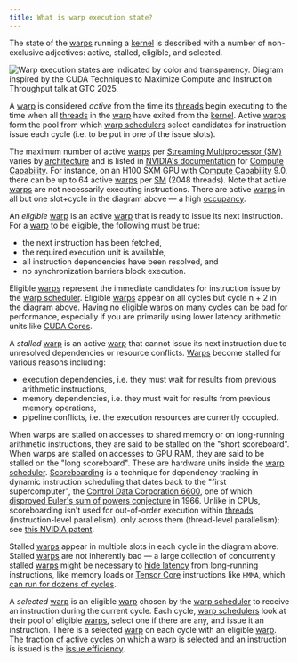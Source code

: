 ```yaml
---
title: What is warp execution state?
---
```


The state of the [warps](/gpu-glossary/device-software/warp) running a [kernel](/gpu-glossary/device-software/kernel) is described with a number of non-exclusive adjectives: active, stalled, eligible, and selected.

![Warp execution states are indicated by color and transparency. Diagram inspired by the [CUDA Techniques to Maximize Compute and Instruction Throughput](https://www.nvidia.com/en-us/on-demand/session/gtc25-s72685/) talk at GTC 2025.](GPU%20Performance%20Glossary%202251e7f1694980bd93e4f67a75c6e489/terminal-cycles(2).png)

A [warp](/gpu-glossary/device-software/warp) is considered *active* from the time its [threads](/gpu-glossary/device-software/thread) begin executing to the time when all [threads](/gpu-glossary/device-software/thread) in the [warp](/gpu-glossary/device-software/warp) have exited from the [kernel](/gpu-glossary/device-software/kernel). Active [warps](/gpu-glossary/device-software/warp) form the pool from which [warp schedulers](/gpu-glossary/device-hardware/warp-scheduler) select candidates for instruction issue each cycle (i.e. to be put in one of the issue slots).

The maximum number of active [warps](/gpu-glossary/device-software/warp) per [Streaming Multiprocessor (SM)](/gpu-glossary/device-hardware/streaming-multiprocessor) varies by [architecture](/gpu-glossary/device-hardware/streaming-multiprocessor-architecture) and is listed in [NVIDIA's documentation](https://docs.nvidia.com/cuda/cuda-c-programming-guide/index.html?highlight=compute%2520capability#compute-capabilities) for [Compute Capability](/gpu-glossary/device-software/compute-capability). For instance, on an H100 SXM GPU with [Compute Capability](/gpu-glossary/device-software/compute-capability) 9.0, there can be up to 64 active [warps](/gpu-glossary/device-software/warp) per [SM](/gpu-glossary/device-hardware/streaming-multiprocessor) (2048 threads). Note that active [warps](/gpu-glossary/device-software/warp) are not necessarily executing instructions. There are active [warps](/gpu-glossary/device-software/warp) in all but one slot+cycle in the diagram above — a high [occupancy](/gpu-glossary/perf/FIXME).

An *eligible* [warp](/gpu-glossary/device-software/warp) is an active [warp](/gpu-glossary/device-software/warp) that is ready to issue its next instruction. For a [warp](/gpu-glossary/device-software/warp) to be eligible, the following must be true:

- the next instruction has been fetched,
- the required execution unit is available,
- all instruction dependencies have been resolved, and
- no synchronization barriers block execution.

Eligible [warps](/gpu-glossary/device-software/warp) represent the immediate candidates for instruction issue by the [warp scheduler](/gpu-glossary/device-hardware/warp-scheduler). Eligible [warps](/gpu-glossary/device-software/warp) appear on all cycles but cycle n + 2 in the diagram above. Having no eligible [warps](/gpu-glossary/device-software/warp) on many cycles can be bad for performance, especially if you are primarily using lower latency arithmetic units like [CUDA Cores](/gpu-glossary/device-hardware/cuda-core).

A *stalled* [warp](/gpu-glossary/device-software/warp) is an active [warp](/gpu-glossary/device-software/warp) that cannot issue its next instruction due to unresolved dependencies or resource conflicts. [Warps](/gpu-glossary/device-software/warp) become stalled for various reasons including:

- execution dependencies, i.e. they must wait for results from previous arithmetic instructions,
- memory dependencies, i.e. they must wait for results from previous memory operations,
- pipeline conflicts, i.e. the execution resources are currently occupied.

When warps are stalled on accesses to shared memory or on long-running arithmetic instructions, they are said to be stalled on the "short scoreboard". When warps are stalled on accesses to GPU RAM, they are said to be stalled on the "long scoreboard". These are hardware units inside the [warp scheduler](/gpu-glossary/device-hardware/warp-scheduler). [Scoreboarding](https://www.cs.umd.edu/~meesh/411/website/projects/dynamic/scoreboard.html) is a technique for dependency tracking in dynamic instruction scheduling that dates back to the "first supercomputer", the [Control Data Corporation 6600](https://en.wikipedia.org/wiki/CDC_6600), one of which [disproved Euler's sum of powers conjecture](https://www.ams.org/journals/bull/1966-72-06/S0002-9904-1966-11654-3/S0002-9904-1966-11654-3.pdf) in 1966. Unlike in CPUs, scoreboarding isn't used for out-of-order execution within [threads](/gpu-glossary/device-software/thread) (instruction-level parallelism), only across them (thread-level parallelism); see [this NVIDIA patent](https://patents.google.com/patent/US7676657).

Stalled [warps](/gpu-glossary/device-software/warp) appear in multiple slots in each cycle in the diagram above. Stalled [warps](/gpu-glossary/device-software/warp) are not inherently bad — a large collection of concurrently stalled [warps](/gpu-glossary/device-software/warp) might be necessary to [hide latency](/gpu-glossary/perf/FIXME) from long-running instructions, like memory loads or [Tensor Core](/gpu-glossary/device-hardware/tensor-core) instructions like `HMMA`, which [can run for dozens of cycles](https://arxiv.org/abs/2206.02874).

A *selected* [warp](/gpu-glossary/device-software/warp) is an eligible [warp](/gpu-glossary/device-software/warp) chosen by the [warp scheduler](/gpu-glossary/device-hardware/warp-scheduler) to receive an instruction during the current cycle. Each cycle, [warp schedulers](/gpu-glossary/device-hardware/warp-scheduler) look at their pool of eligible [warps](/gpu-glossary/device-software/warp), select one if there are any, and issue it an instruction. There is a selected [warp](/gpu-glossary/device-software/warp) on each cycle with an eligible [warp](/gpu-glossary/device-software/warp). The fraction of [active cycles](/gpu-glossary/perf/FIXME) on which a [warp](/gpu-glossary/device-software/warp) is selected and an instruction is issued is the [issue efficiency](/gpu-glossary/perf/FIXME).
